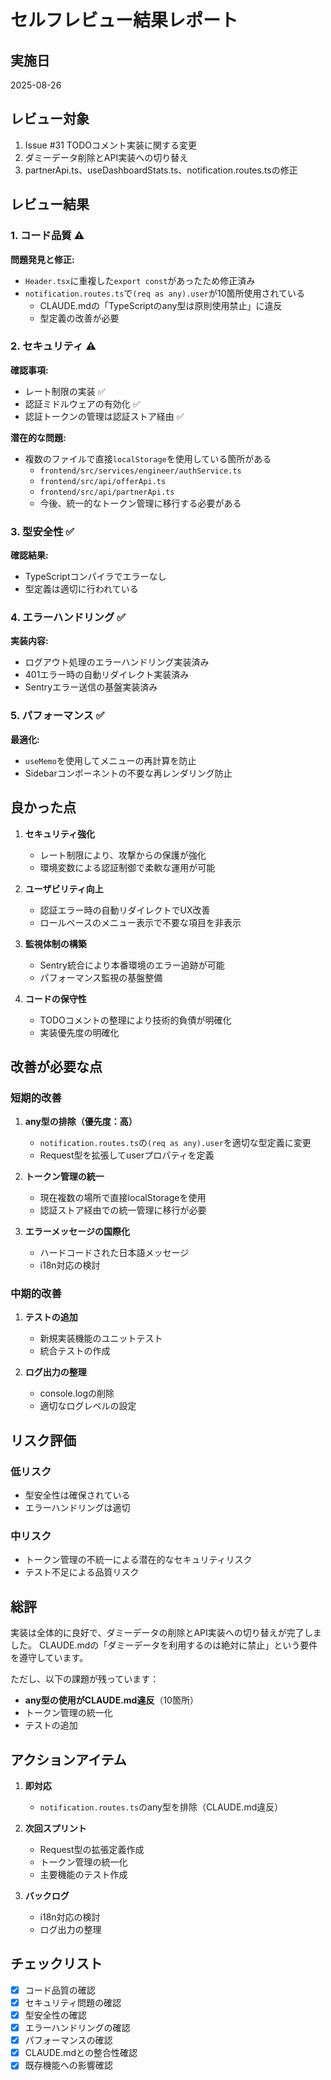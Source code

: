 # セルフレビュー結果レポート

## 実施日
2025-08-26

## レビュー対象
1. Issue #31 TODOコメント実装に関する変更
2. ダミーデータ削除とAPI実装への切り替え
3. partnerApi.ts、useDashboardStats.ts、notification.routes.tsの修正

## レビュー結果

### 1. コード品質 ⚠️
**問題発見と修正:**
- `Header.tsx`に重複した`export const`があったため修正済み
- `notification.routes.ts`で`(req as any).user`が10箇所使用されている
  - CLAUDE.mdの「TypeScriptのany型は原則使用禁止」に違反
  - 型定義の改善が必要

### 2. セキュリティ ⚠️
**確認事項:**
- レート制限の実装 ✅
- 認証ミドルウェアの有効化 ✅
- 認証トークンの管理は認証ストア経由 ✅

**潜在的な問題:**
- 複数のファイルで直接`localStorage`を使用している箇所がある
  - `frontend/src/services/engineer/authService.ts`
  - `frontend/src/api/offerApi.ts`
  - `frontend/src/api/partnerApi.ts`
  - 今後、統一的なトークン管理に移行する必要がある

### 3. 型安全性 ✅
**確認結果:**
- TypeScriptコンパイラでエラーなし
- 型定義は適切に行われている

### 4. エラーハンドリング ✅
**実装内容:**
- ログアウト処理のエラーハンドリング実装済み
- 401エラー時の自動リダイレクト実装済み
- Sentryエラー送信の基盤実装済み

### 5. パフォーマンス ✅
**最適化:**
- `useMemo`を使用してメニューの再計算を防止
- Sidebarコンポーネントの不要な再レンダリング防止

## 良かった点

1. **セキュリティ強化**
   - レート制限により、攻撃からの保護が強化
   - 環境変数による認証制御で柔軟な運用が可能

2. **ユーザビリティ向上**
   - 認証エラー時の自動リダイレクトでUX改善
   - ロールベースのメニュー表示で不要な項目を非表示

3. **監視体制の構築**
   - Sentry統合により本番環境のエラー追跡が可能
   - パフォーマンス監視の基盤整備

4. **コードの保守性**
   - TODOコメントの整理により技術的負債が明確化
   - 実装優先度の明確化

## 改善が必要な点

### 短期的改善
1. **any型の排除（優先度：高）**
   - `notification.routes.ts`の`(req as any).user`を適切な型定義に変更
   - Request型を拡張してuserプロパティを定義
   
2. **トークン管理の統一**
   - 現在複数の場所で直接localStorageを使用
   - 認証ストア経由での統一管理に移行が必要

3. **エラーメッセージの国際化**
   - ハードコードされた日本語メッセージ
   - i18n対応の検討

### 中期的改善
1. **テストの追加**
   - 新規実装機能のユニットテスト
   - 統合テストの作成

2. **ログ出力の整理**
   - console.logの削除
   - 適切なログレベルの設定

## リスク評価

### 低リスク
- 型安全性は確保されている
- エラーハンドリングは適切

### 中リスク
- トークン管理の不統一による潜在的なセキュリティリスク
- テスト不足による品質リスク

## 総評

実装は全体的に良好で、ダミーデータの削除とAPI実装への切り替えが完了しました。
CLAUDE.mdの「ダミーデータを利用するのは絶対に禁止」という要件を遵守しています。

ただし、以下の課題が残っています：
- **any型の使用がCLAUDE.md違反**（10箇所）
- トークン管理の統一化
- テストの追加

## アクションアイテム

1. **即対応**
   - `notification.routes.ts`のany型を排除（CLAUDE.md違反）

2. **次回スプリント**
   - Request型の拡張定義作成
   - トークン管理の統一化
   - 主要機能のテスト作成

3. **バックログ**
   - i18n対応の検討
   - ログ出力の整理

## チェックリスト

- [x] コード品質の確認
- [x] セキュリティ問題の確認
- [x] 型安全性の確認
- [x] エラーハンドリングの確認
- [x] パフォーマンスの確認
- [x] CLAUDE.mdとの整合性確認
- [x] 既存機能への影響確認